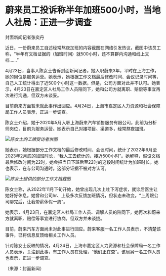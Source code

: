 # 蔚来员工投诉称半年加班500小时，当地人社局：正进一步调查

封面新闻记者张奕丹

近日，一份蔚来员工自述经常熬夜加班的内容截图在网络引发热议，截图中该员工称，“半年有文档证据的（加班时间）就500小时，还不算群内沟通和线上文档……”

4月23日，当事人陈女士告诉封面新闻记者，她入职蔚来3年，平时在上海工作，她的岗位是服务运营。她表示，她根据工作文档最后修改时间、会议记录时间等，自己人工统计得出了近500个小时这一数据。但是，公司方面对此并不认可。她表示，4月23日在嘉定区人社局工作人员陪同下，她和公司方就离职、赔偿等事宜再次进行沟通，但双方未谈妥。

目前蔚来方面暂未就此事作出回应。4月24日，上海市嘉定区人力资源和社会保障局工作人员表示，正进一步调查。

陈女士介绍，她于2020年5月入职上海蔚来汽车销售服务有限公司，此前为分析师岗位，目前为服务运营。她表示自己对接项目、渠道多，经常熬夜加班。

![](https://inews.gtimg.com/om_bt/OXWpxXAD5Jvq-8UDQdiuodPG9mznVfjM9B2IxEXTWO4CQAA/1000)_陈女士的工牌受访者供图_

她表示，她根据部分工作文档的最后修改时间、会议时间，统计了2022年6月至2023年2月底的加班时长，“我人工去统计的，接近500小时”。她解释，假设文档最后修改时间为22时，她会把当日下班后至22时的这段时间统计为加班时长。她也表示，在与公司沟通时，这部分证据不被对方认可。

![](https://inews.gtimg.com/om_bt/O6zROYPywcs2BAElnBaRbWnXM1eVoPG84OfCTzGhfeupQAA/1000)_陈女士提供的部分工作文档截图_

陈女士称，从2022年11月下旬开始，她曾出现几次上吐下泻症状，就诊后医生让她好好休息。她曾和公司hr、上级多次反馈加班情况，但状态未改变，“上周跟公司聊完后，让我带薪休假一周”。

她表示，4月23日，在嘉定区人社局工作人员、调解人员的陪同下，她再次和蔚来方就离职、赔偿等事宜进行协商，但双方并未谈拢。

目前，蔚来汽车方面尚未对此事进行回应。蔚来客服一名工作人员表示，不清楚该事件，已将信息反馈给相关工作人员。

针对陈女士反映的情况，4月24日，上海市嘉定区人力资源和社会保障局一名工作人员表示，关注到此事，有工作人员在处理，“他们正在查”。该局另一名工作人员也表示，正进一步调查。

（来源：封面新闻）

